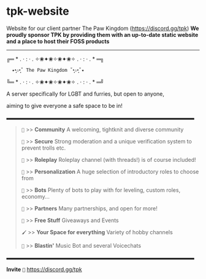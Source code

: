 # tpk-website
Website for our client partner The Paw Kingdom (https://discord.gg/tpk)
**We proudly sponsor TPK by providing them with an up-to-date static website and a place to host their FOSS products**

---

╔═ * . · : · . ✧❀✦❀✧❀✦❀✧ . · : · . * ═╗

      ✦•̩̩͙✩•̩̩͙˚ The Paw Kingdom ˚•̩̩͙✩•̩̩͙˚✦
      
╚═ * . · : · . ✧❀✦❀✧❀✦❀✧ . · : · . * ═╝

A server specifically for LGBT and furries, but open to anyone,

aiming to give everyone a safe space to be in!

▬▬▬▬▬▬▬▬▬▬▬▬▬▬▬▬▬▬▬▬▬▬▬▬▬▬▬▬▬▬▬▬▬▬▬

> `💖` >> **Community** A welcoming, tightknit and diverse community
> 
> `🔐` >> **Secure** Strong moderation and a unique verification system to prevent trolls etc.
> 
> `📜` >> **Roleplay** Roleplay channel (with threads!) is of course included!
> 
> `💼` >> **Personalization** A huge selection of introductory roles to choose from
> 
> `🤖` >> **Bots** Plenty of bots to play with for leveling, custom roles, economy...
> 
> `🤝` >> **Partners** Many partnerships, and open for more!
> 
> `🎁` >> **Free Stuff** Giveaways and Events
> 
> `🖌️` >> **Your Space for everything** Variety of hobby channels
> 
> `🎵` >> **Blastin'** Music Bot and several Voicechats

▬▬▬▬▬▬▬▬▬▬▬▬▬▬▬▬▬▬▬▬▬▬▬▬▬▬▬▬▬▬▬▬▬▬▬

**Invite**
`🔗` https://discord.gg/tpk

